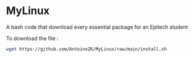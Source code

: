 # MyLinux
A bash code that download every essential package for an Epitech student

To download the file : 
```sh
wget https://github.com/AntoineZK/MyLinux/raw/main/install.sh
```
